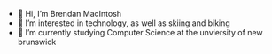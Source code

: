 - 👋 Hi, I’m Brendan MacIntosh
- 👀 I’m interested in technology, as well as skiing and biking
- 🌱 I’m currently studying Computer Science at the unviersity of new brunswick


<!---
BrendanMacIntosh/BrendanMacIntosh is a ✨ special ✨ repository because its `README.md` (this file) appears on your GitHub profile.
You can click the Preview link to take a look at your changes.
--->
